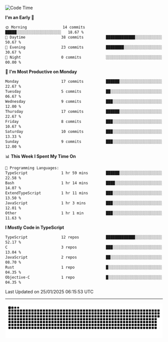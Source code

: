 <!--
<picture>
  <source
    srcset="https://github-readme-stats.vercel.app/api?username=kevinxft&show_icons=true&theme=dark"
    media="(prefers-color-scheme: dark)"
  />
  <source
    srcset="https://github-readme-stats.vercel.app/api?username=kevinxft&show_icons=true"
    media="(prefers-color-scheme: light), (prefers-color-scheme: no-preference)"
  />
  <img src="https://github-readme-stats.vercel.app/api?username=kevinxft&show_icons=true" />
</picture>
-->

<!--START_SECTION:waka-->
![Code Time](http://img.shields.io/badge/Code%20Time-3%2C050%20hrs%2018%20mins-blue)

**I'm an Early 🐤** 

```text
🌞 Morning                14 commits          █████░░░░░░░░░░░░░░░░░░░░   18.67 % 
🌆 Daytime                38 commits          █████████████░░░░░░░░░░░░   50.67 % 
🌃 Evening                23 commits          ████████░░░░░░░░░░░░░░░░░   30.67 % 
🌙 Night                  0 commits           ░░░░░░░░░░░░░░░░░░░░░░░░░   00.00 % 
```
📅 **I'm Most Productive on Monday** 

```text
Monday                   17 commits          ██████░░░░░░░░░░░░░░░░░░░   22.67 % 
Tuesday                  5 commits           ██░░░░░░░░░░░░░░░░░░░░░░░   06.67 % 
Wednesday                9 commits           ███░░░░░░░░░░░░░░░░░░░░░░   12.00 % 
Thursday                 17 commits          ██████░░░░░░░░░░░░░░░░░░░   22.67 % 
Friday                   8 commits           ███░░░░░░░░░░░░░░░░░░░░░░   10.67 % 
Saturday                 10 commits          ███░░░░░░░░░░░░░░░░░░░░░░   13.33 % 
Sunday                   9 commits           ███░░░░░░░░░░░░░░░░░░░░░░   12.00 % 
```


📊 **This Week I Spent My Time On** 

```text
💬 Programming Languages: 
TypeScript               1 hr 59 mins        ██████░░░░░░░░░░░░░░░░░░░   22.58 % 
Bash                     1 hr 14 mins        ████░░░░░░░░░░░░░░░░░░░░░   14.07 % 
ExtendTypeScript         1 hr 11 mins        ███░░░░░░░░░░░░░░░░░░░░░░   13.50 % 
JavaScript               1 hr 3 mins         ███░░░░░░░░░░░░░░░░░░░░░░   12.01 % 
Other                    1 hr 1 min          ███░░░░░░░░░░░░░░░░░░░░░░   11.63 % 
```

**I Mostly Code in TypeScript** 

```text
TypeScript               12 repos            █████████████░░░░░░░░░░░░   52.17 % 
C                        3 repos             ███░░░░░░░░░░░░░░░░░░░░░░   13.04 % 
JavaScript               2 repos             ██░░░░░░░░░░░░░░░░░░░░░░░   08.70 % 
Rust                     1 repo              █░░░░░░░░░░░░░░░░░░░░░░░░   04.35 % 
Objective-C              1 repo              █░░░░░░░░░░░░░░░░░░░░░░░░   04.35 % 
```




 Last Updated on 25/01/2025 06:15:53 UTC
<!--END_SECTION:waka-->

---

<picture>
  <source media="(prefers-color-scheme: dark)" srcset="https://raw.githubusercontent.com/kevinxft/kevinxft/output/github-contribution-grid-snake-dark.svg">
  <source media="(prefers-color-scheme: light)" srcset="https://raw.githubusercontent.com/kevinxft/kevinxft/output/github-contribution-grid-snake.svg">
  <img alt="github contribution grid snake animation" src="https://raw.githubusercontent.com/kevinxft/kevinxft/output/github-contribution-grid-snake.svg">
</picture>